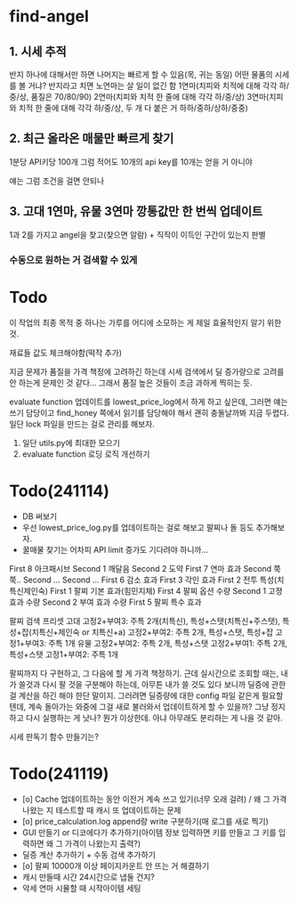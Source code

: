# find-angel


## 1. 시세 추적
 반지 하나에 대해서만 하면 나머지는 빠르게 할 수 있음(목, 귀는 동일)
 어떤 물품의 시세를 볼 거냐?
 반지라고 치면
 노연마는 살 일이 없긴 함
 1연마(치피와 치적에 대해 각각 하/중/상, 품질은 70/80/90)
 2연마(치피와 치적 한 줄에 대해 각각 하/중/상)
 3연마(치피와 치적 한 줄에 대해 각각 하/중/상, 두 개 다 붙은 거 하하/중하/상하/중중)

## 2. 최근 올라온 매물만 빠르게 찾기
1분당 API키당 100개 그럼 적어도 10개의 api key를 10개는 얻을 거 아니야

얘는 그럼 조건을 걸면 안되나

## 3. 고대 1연마, 유물 3연마 깡통값만 한 번씩 업데이트

1과 2를 가지고 angel을 찾고(찾으면 알람) + 직작이 이득인 구간이 있는지 판별

### 수동으로 원하는 거 검색할 수 있게


# Todo
이 작업의 최종 목적 중 하나는 가루를 어디에 소모하는 게 제일 효율적인지 알기 위한 것.

재료들 값도 체크해야함(떡작 추가)

지금 문제가 품질을 가격 책정에 고려하긴 하는데 시세 검색에서 딜 증가량으로 고려를 안 하는게 문제인 것 같다...
그래서 품질 높은 것들이 조금 과하게 찍히는 듯.

evaluate function 업데이트를 lowest_price_log에서 하게 하고 싶은데,
그러면 얘는 쓰기 담당이고 find_honey 쪽에서 읽기를 담당해야 해서
괜히 충돌날까봐 지금 두렵다.
일단 lock 파일을 만드는 걸로 관리를 해보자.

1. 일단 utils.py에 최대한 모으기
2. evaluate function 로딩 로직 개선하기

# Todo(241114)
- DB 써보기
- 우선 lowest_price_log.py를 업데이트하는 걸로 해보고 팔찌나 돌 등도 추가해보자.
- 꿀매물 찾기는 어차피 API limit 증가도 기다려야 하니까...

First 8 아크패시브
Second 1 깨달음
Second 2 도약
First 7 연마 효과
Second 쭉쭉..
Second ...
Second ...
First 6 감소 효과
First 3 각인 효과
First 2 전투 특성(치특신제인숙)
First 1 팔찌 기본 효과(힘민지체)
First 4 팔찌 옵션 수량
Second 1 고졍 효과 수량
Second 2 부여 효과 수량
First 5 팔찌 특수 효과

팔찌 검색 프리셋
고대
고정2+부여3: 주특 2개(치특신), 특성+스탯(치특신+주스탯), 특성+잡(치특신+제인숙 or 치특신+a)
고정2+부여2: 주특 2개, 특성+스탯, 특성+잡
고정1+부여3: 주특 1개
유물
고정2+부여2: 주특 2개, 특성+스탯
고정2+부여1: 주특 2개, 특성+스탯
고정1+부여2: 주특 1개

팔찌까지 다 구현하고, 그 다음에 할 게 가격 책정하기.
근데 실시간으로 조회할 때는, 내가 쓸것과 다시 팔 것을 구분해야 하는데,
아무튼 내가 쓸 것도 있다 보니까 딜증에 관한 걸 계산을 하긴 해야 한단 말이지.
그러려면 딜증량에 대한 config 파일 같은게 필요할 텐데,
계속 돌아가는 와중에 그걸 새로 불러와서 업데이트하게 할 수 있을까?
그냥 정지하고 다시 실행하는 게 낫나?
뭔가 이상한데.
아냐 아무래도 분리하는 게 나을 것 같아.

시세 판독기 함수 만들기는?

# Todo(241119)
- [o] Cache 업데이트하는 동안 이전거 계속 쓰고 있기(너무 오래 걸려) / 왜 그 가격 나왔는 지 테스트할 때 캐시 또 업데이트하는 문제
- [o] price_calculation.log append랑 write 구분하기(매 로그를 새로 찍기)
- GUI 만들기 or 디코에다가 추가하기(아이템 정보 입력하면 키를 만들고 그 키를 입력하면 왜 그 가격이 나왔는지 출력?)
- 딜증 계산 추가하기 + 수동 검색 추가하기
- [o] 팔찌 10000개 이상 페이지카운트 안 뜨는 거 해결하기
- 캐시 만들때 시간 24시간으로 냅둘 건지?
- 악세 연마 시뮬할 때 시작아이템 세팅

